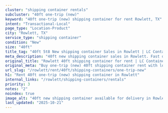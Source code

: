 ```yaml
---
cluster: "shipping container rentals"
subcluster: "40ft one-trip (new)"
keyword: "40ft one-trip (new) shipping container for rent Rowlett, TX"
intent: "Transactional-Local"
page_type: "Location-Product"
city: "Rowlett, TX"
service_type: "shipping container"
condition: "New"
size: "40ft"
title_tag: "40ft 5t8 New shipping container Sales in Rowlett | LC Container"
meta_description: "40ft new shipping container sales in Rowlett. Fast delivery, competitive pricing. Serving shipping containers area. Quote ID: P6R. Call (214) 524-4168 for your free quote today."
original_title: "Rowlett 40ft shipping container for rent | LC Container"
original_meta: "Buy one-trip (new) 40ft shipping container rent with local delivery in Rowlett, TX. LC Container — local Since 2003. Request a fast quote today."
url_slug: "/rowlett/rent/40ft/shipping-containers/one-trip-new"
h1: "Rent 40ft one-trip (new) shipping container in Rowlett"
internal_links: "/rowlett/shipping-containers/rentals"
priority: 3
notes: "2"
noindex: true
image_alt: "40ft new shipping container available for delivery in Rowlett"
last_updated: "2025-10-21"
---
```


<!-- TODO: Add unique city/inventory copy, images, and internal links here. -->
